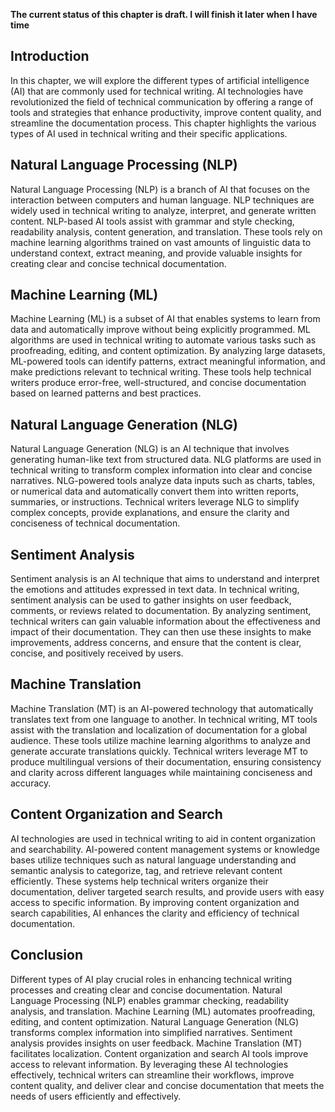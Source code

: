 **The current status of this chapter is draft. I will finish it later when I have time**

Introduction
------------

In this chapter, we will explore the different types of artificial intelligence (AI) that are commonly used for technical writing. AI technologies have revolutionized the field of technical communication by offering a range of tools and strategies that enhance productivity, improve content quality, and streamline the documentation process. This chapter highlights the various types of AI used in technical writing and their specific applications.

Natural Language Processing (NLP)
---------------------------------

Natural Language Processing (NLP) is a branch of AI that focuses on the interaction between computers and human language. NLP techniques are widely used in technical writing to analyze, interpret, and generate written content. NLP-based AI tools assist with grammar and style checking, readability analysis, content generation, and translation. These tools rely on machine learning algorithms trained on vast amounts of linguistic data to understand context, extract meaning, and provide valuable insights for creating clear and concise technical documentation.

Machine Learning (ML)
---------------------

Machine Learning (ML) is a subset of AI that enables systems to learn from data and automatically improve without being explicitly programmed. ML algorithms are used in technical writing to automate various tasks such as proofreading, editing, and content optimization. By analyzing large datasets, ML-powered tools can identify patterns, extract meaningful information, and make predictions relevant to technical writing. These tools help technical writers produce error-free, well-structured, and concise documentation based on learned patterns and best practices.

Natural Language Generation (NLG)
---------------------------------

Natural Language Generation (NLG) is an AI technique that involves generating human-like text from structured data. NLG platforms are used in technical writing to transform complex information into clear and concise narratives. NLG-powered tools analyze data inputs such as charts, tables, or numerical data and automatically convert them into written reports, summaries, or instructions. Technical writers leverage NLG to simplify complex concepts, provide explanations, and ensure the clarity and conciseness of technical documentation.

Sentiment Analysis
------------------

Sentiment analysis is an AI technique that aims to understand and interpret the emotions and attitudes expressed in text data. In technical writing, sentiment analysis can be used to gather insights on user feedback, comments, or reviews related to documentation. By analyzing sentiment, technical writers can gain valuable information about the effectiveness and impact of their documentation. They can then use these insights to make improvements, address concerns, and ensure that the content is clear, concise, and positively received by users.

Machine Translation
-------------------

Machine Translation (MT) is an AI-powered technology that automatically translates text from one language to another. In technical writing, MT tools assist with the translation and localization of documentation for a global audience. These tools utilize machine learning algorithms to analyze and generate accurate translations quickly. Technical writers leverage MT to produce multilingual versions of their documentation, ensuring consistency and clarity across different languages while maintaining conciseness and accuracy.

Content Organization and Search
-------------------------------

AI technologies are used in technical writing to aid in content organization and searchability. AI-powered content management systems or knowledge bases utilize techniques such as natural language understanding and semantic analysis to categorize, tag, and retrieve relevant content efficiently. These systems help technical writers organize their documentation, deliver targeted search results, and provide users with easy access to specific information. By improving content organization and search capabilities, AI enhances the clarity and efficiency of technical documentation.

Conclusion
----------

Different types of AI play crucial roles in enhancing technical writing processes and creating clear and concise documentation. Natural Language Processing (NLP) enables grammar checking, readability analysis, and translation. Machine Learning (ML) automates proofreading, editing, and content optimization. Natural Language Generation (NLG) transforms complex information into simplified narratives. Sentiment analysis provides insights on user feedback. Machine Translation (MT) facilitates localization. Content organization and search AI tools improve access to relevant information. By leveraging these AI technologies effectively, technical writers can streamline their workflows, improve content quality, and deliver clear and concise documentation that meets the needs of users efficiently and effectively.
